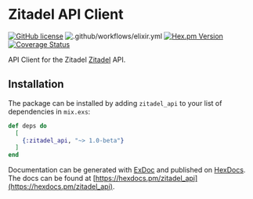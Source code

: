 # Zitadel API Client

[![GitHub license](https://img.shields.io/badge/license-Apache%202.0-blue.svg)](https://raw.githubusercontent.com/maennchen/zitadel_api/master/LICENSE)
![.github/workflows/elixir.yml](https://github.com/maennchen/zitadel_api/workflows/.github/workflows/elixir.yml/badge.svg)
[![Hex.pm Version](https://img.shields.io/hexpm/v/zitadel_api.svg?style=flat)](https://hex.pm/packages/zitadel_api)
[![Coverage Status](https://coveralls.io/repos/github/maennchen/zitadel_api/badge.svg?branch=master)](https://coveralls.io/github/maennchen/zitadel_api?branch=master)

API Client for the Zitadel [Zitadel](https://github.com/caos/zitadel) API.

## Installation

The package can be installed by adding `zitadel_api` to your list of
dependencies in `mix.exs`:

```elixir
def deps do
  [
    {:zitadel_api, "~> 1.0-beta"}
  ]
end
```

Documentation can be generated with [ExDoc](https://github.com/elixir-lang/ex_doc)
and published on [HexDocs](https://hexdocs.pm). The docs can be found at
[https://hexdocs.pm/zitadel_api](https://hexdocs.pm/zitadel_api).

